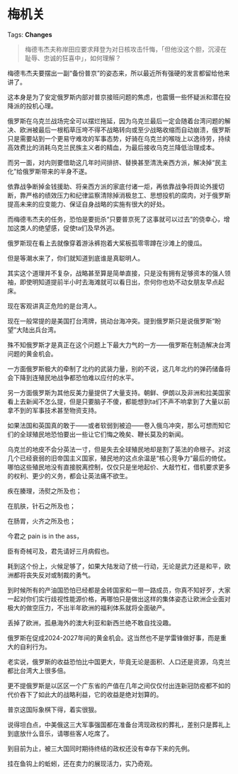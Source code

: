 # 梅机关

Tags: **Changes**

> 梅德韦杰夫称岸田应要求拜登为对日核攻击忏悔，「但他没这个胆，沉浸在耻辱、忠诚的狂喜中」，如何理解？



梅德韦杰夫要摆出一副“备份普京”的姿态来，所以最近所有强硬的发言都留给他来讲了。

这本身是为了安定俄罗斯内部对普京接班问题的焦虑，也震慑一些怀疑派和潜在投降派的投机心理。

俄罗斯在乌克兰战场完全可以摆烂拖延，因为乌克兰最后一定会随着台湾问题的解决、欧洲被最后一根稻草压垮不得不战略转向或至少战略收缩而自动崩溃，俄罗斯只是需要站到一个更易守难攻的军事态势，好骑在乌克兰的喉咙上以逸待劳，持续高效费比的消耗乌克兰民族主义者的精血，为最后接收乌克兰降低治理成本。

而另一面，对内则要借助这几年时间排挤、替换甚至清洗亲西方派，解决掉“民主化”给俄罗斯带来的半身不遂。

依靠战争断掉金钱援助、将亲西方派的家底付诸一炬，再依靠战争将舆论外援切断，靠严格的绩效压力和纪律监察清除掉消极怠工、思想投机的腐肉，对于俄罗斯提高未来的应变能力、保证自身战略的实施有很大的好处。

而梅德韦杰夫的任务，恐怕是要扼杀“只要普京死了这事就可以过去”的侥幸心，增加这类人的绝望感，促使ta们及早外逃。

俄罗斯现在看上去就像穿着游泳裤抱着大桨板孤零零蹲在沙滩上的傻瓜。

但是等潮水来了，你们就知道到底谁是真聪明人。

其实这个道理并不复杂，战略甚至算是简单直接，只是没有拥有足够资本的强人领袖，即使明知道提前半小时去海滩就可以看日出，奈何你也劝不动女朋友早点起床。

  


现在客观讲真正危险的是台湾人。

现在一般常提的是美国打台湾牌，挑动台海冲突。提到俄罗斯只是说俄罗斯“盼望”大陆出兵台湾。

殊不知俄罗斯才是真正在这个问题上下最大力气的一方——俄罗斯在制造解决台湾问题的黄金机会。

一方面俄罗斯极大的牵制了北约的武装力量，别的不说，这几年北约的弹药储备将会下降到连殖民地战争都恐怕难以应付的水平。

另一方面俄罗斯为其他反美力量提供了大量支持。朝鲜、伊朗以及非洲和拉美国家看上去新闻不怎么提，但是只要脑子不傻，都能想到ta们不声不响拿到了大量以前拿不到的军事技术甚至物资支持。

如果法国和英国真的敢于——或者软弱到被迫——卷入俄乌冲突，那么可想而知它们的全球殖民地恐怕要出一些让它们悔之晚矣、鞭长莫及的新闻。

乌克兰的地皮不会分英法一寸，但是失去全球殖民地却是割了英法的命根子。对这几个已经衰弱的旧帝国主义国家，殖民地的这点余温是“核心竞争力”最后的倚仗。哪怕这些殖民地没有直接脱离控制，仅仅只是坐地起价、大敲竹杠，借机要求更多的权利、更少的义务，都会让英法痛不欲生。

疾在腠理，汤熨之所及也；

在肌肤，针石之所及也；

在肠胃，火齐之所及也；

今君之 pain is in the ass，

臣有奇械可及，君先请好三月病假也。

  


耗到这个份上，火候足够了，如果大陆发动了统一行动，无论是武力还是和平，欧洲都将丧失反对或制裁的勇气。

到时候所有的产油国恐怕已经都是金砖国家和一带一路成员，你真不知好歹，大家一起对你们实行歧视性能源价格，再哪怕只是做出这样的集体姿态让欧洲企业面对极大的做空压力，不出半年欧洲的福利体系就将全面破产。

丢掉了欧洲，孤悬海外的澳大利亚和新西兰绝不敢自找没趣。

俄罗斯在促成2024-2027年间的黄金机会。这当然也不是学雷锋做好事，而是重大的自利行为。

老实说，俄罗斯的收益恐怕比中国更大，毕竟无论是面积、人口还是资源，乌克兰都比台湾大上很多倍。

更不提俄罗斯是以区区一个广东省的产值在几年之间仅仅付出连新冠防疫都不如的代价吞下了如此大的战略利益，它的收益是绝对划算的。

普京这国际象棋下得，着实很狠。

  


说得坦白点，中美俄这三大军事强国都在准备台湾现政权的葬礼，差别只是葬礼上到底放什么音乐，请哪些客人吃席了。

到目前为止，被三大国同时期待终结的政权还没有幸存下来的先例。

挂在鱼钩上的蚯蚓，还在卖力的展现活力，实乃奇观。



